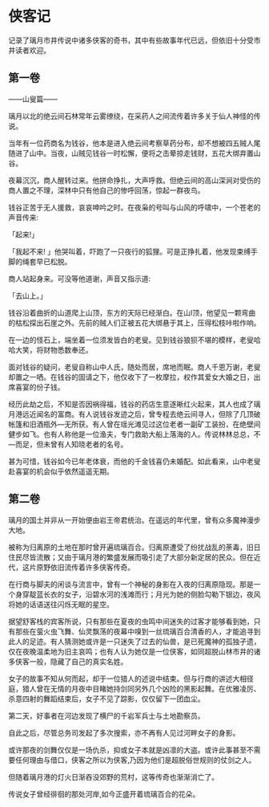 # 侠客记

记录了璃月市井传说中诸多侠客的奇书，其中有些故事年代已远，但依旧十分受市井读者欢迎。

## 第一卷

——山叟篇——

璃月以北的绝云间石林常年云雾缭绕，在采药人之间流传着许多关于仙人神怪的传说。

当年有一位药商名为钱谷，他本是进入绝云间考察草药分布，却不想被四五贼人尾随进了山中。当夜，山贼见钱谷一时松懈，便将之击晕掠走钱财，五花大绑弃置山谷。

夜幕沉沉，商人醒转过来。他拼命挣扎，大声呼救。但绝云间的高山深涧对受伤的商人置之不理，深林中只有他自己的惨呼回荡，惊起一群夜鸟。

钱谷正苦于无人援救，哀哀呻吟之时。在夜枭的号叫与山风的呼啸中，一个苍老的声音传来:

「起来!」

「我起不来! 」他哭叫着，吓跑了一只夜行的狐狸。可是正挣扎着，他发现束缚手脚的绳套早已松脱。

商人站起身来。可没等他道谢，声音又指示道:

「去山上。」

钱谷沿着曲折的山道爬上山顶，东方的天际已经渐白。在山I顶，他望见一颗弯曲的枯松探出石崖之外。先前的贼人们正被五花大绑悬于其上，压得松枝咔啦作响。

在一边的怪石上，端坐着一位须发皆白的老叟。见到钱谷狼狈不堪的模样，老叟哈哈大笑，将财物悉数奉还。

面对钱谷的疑问，老叟自称山中人氏，随处而居，席地而眠。商人千恩万谢，老叟却置之一哂。在钱谷的固请之下，他仅收下了一枚摩拉，权作其爱女大婚之日，出席喜宴的份子钱。

经历此劫之后，不知是否因祸得福，钱谷的药店生意逐晰红火起来，其人也成了璃月港远近闻名的富商。有人说钱谷发迹之后，曾专程去绝云间寻人，但除了几顶破帐篷和旧酒瓶外—无所获。有人曾在瑶光滩见过这位老者一副矿工装扮，在绝壁间健步如飞。也有人称他是一位渔夫，专门救助大船上落海的人。传说林林总总，不—而足，但未曾有人知晓老者的名号。

甚为可惜，钱谷如今已年老体衰，而他的千金钱喜仍未婚配。如此看来，山中老叟赴喜宴的机会似乎依然遥遥无期。

## 第二卷

璃月的国土并非从一开始便由岩王帝君统治。在遥远的年代里，曾有众多魔神漫步大地。



被称为归离原的土地在那时曾开遍琉璃百合。归离原遭受了纷扰战乱的荼毒，旧日住民尽皆流散；又由于璃月港的繁盛发展而吸引走了大部分新定居的民众。但在近代，这片原野依旧流传着许多侠客传奇。



在行商与脚夫的闲谈与流言中，曾有一个神秘的身影在入夜的归离原隐现。那是一个身穿靛蓝长衣的女子，沿碧水河的浅滩而行；月光为她的侧脸勾勒下银边，夜风将她的话语送往闪烁无眠的星空。



据望舒客栈的宾客所说，只有那些在夏夜的虫鸣中间迷失的过客才能够看到她，只有那些在萤火虫飞舞、仙灵飘荡的夜幕中嗅到一丝琉璃百合清香的人，才能追寻到此人的足迹。有人猜测她或许是一只迷失了过去的仙兽，是已死魔神的孤独孑遗，仅在夜晚温柔地为旧主哀鸣；也有人认为她仅是一位侠客，如同超脱山林市井的诸多侠客一般，隐藏了自己的真实名姓。



女子的故事不知从何而起，却于一位猎人的述说中结束。但与行商的讲述大相径庭，猎人曾在无情的月夜中目睹她持剑同另外几个凶险的黑影起舞。在优雅凌厉、杀意四射的舞蹈结束后，女子不见了踪影，仅仅留下一团血尘。

第二天，好事者在河边发现了横尸的千岩军兵士与土地勘察员。

自此之后，尽管总务司发起了多次搜索，亦不再有人见过河畔女子的身影。



或许那夜的剑舞仅仅是一场仇杀，抑或女子本就是凶凛的大盗。或许此事甚至不需要任何理由与借口，侠客之所以为侠客,乃因为他们是超脱俗世规则的仗剑之人。



但随着璃月港的灯火日渐吞没郊野的荒村，这等传奇也渐渐消亡了。

传说女子曾经徘徊的那处河岸,如今正盛开着琉璃百合的花朵。